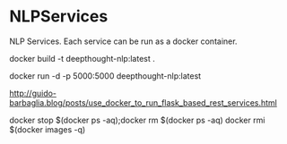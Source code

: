 # NLPServices
NLP Services.  Each service can be run as a docker container.



docker build -t deepthought-nlp:latest .

docker run -d -p 5000:5000 deepthought-nlp:latest 


http://guido-barbaglia.blog/posts/use_docker_to_run_flask_based_rest_services.html



docker stop $(docker ps -aq);docker rm $(docker ps -aq)
docker rmi $(docker images -q)